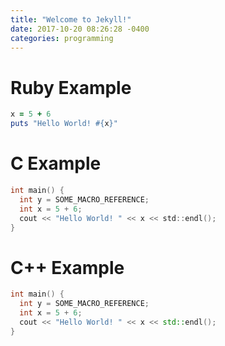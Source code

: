 ```yaml
---
title: "Welcome to Jekyll!"
date: 2017-10-20 08:26:28 -0400
categories: programming
---
```


# Ruby Example

```ruby
x = 5 + 6
puts "Hello World! #{x}"
```

# C Example

```c
int main() {
  int y = SOME_MACRO_REFERENCE;
  int x = 5 + 6;
  cout << "Hello World! " << x << std::endl();
}
```

# C++ Example

```cpp
int main() {
  int y = SOME_MACRO_REFERENCE;
  int x = 5 + 6;
  cout << "Hello World! " << x << std::endl();
}
```